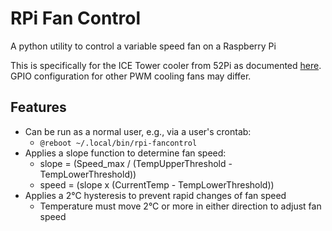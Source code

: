 # RPi Fan Control

A python utility to control a variable speed fan on a Raspberry Pi

This is specifically for the ICE Tower cooler from 52Pi as documented [here](https://wiki.52pi.com/index.php?title=EP-0163). GPIO configuration for other PWM cooling fans may differ.

## Features

- Can be run as a normal user, e.g., via a user's crontab:
  - `@reboot ~/.local/bin/rpi-fancontrol`
- Applies a slope function to determine fan speed:
  - slope = (Speed_max / (TempUpperThreshold - TempLowerThreshold))
  - speed = (slope x (CurrentTemp - TempLowerThreshold))
- Applies a 2°C hysteresis to prevent rapid changes of fan speed
  - Temperature must move 2°C or more in either direction to adjust fan speed
